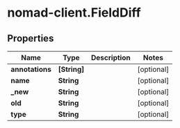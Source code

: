 # nomad-client.FieldDiff

## Properties

Name | Type | Description | Notes
------------ | ------------- | ------------- | -------------
**annotations** | **[String]** |  | [optional] 
**name** | **String** |  | [optional] 
**_new** | **String** |  | [optional] 
**old** | **String** |  | [optional] 
**type** | **String** |  | [optional] 



